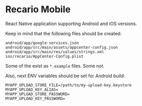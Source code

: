 # Recario Mobile

React Native application supporting Android and iOS versions.

Keep in mind that the following files should be created:

```
android/app/google-services.json
android/app/src/main/assets/appcenter-config.json
android/app/src/main/res/values/strings.xml
ios/recario/AppCenter-Config.plist
```

Some of the exist as `*.example` files. Some not.

Also, next ENV variables should be set for Android build:

```
MYAPP_UPLOAD_STORE_FILE=/path/to/my-upload-key.keystore
MYAPP_UPLOAD_KEY_ALIAS=
MYAPP_UPLOAD_STORE_PASSWORD=
MYAPP_UPLOAD_KEY_PASSWORD=
```
